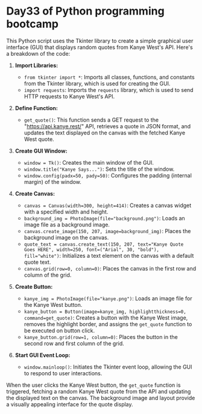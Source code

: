 # Day33 of Python programming bootcamp

This Python script uses the Tkinter library to create a simple graphical user interface (GUI) that displays random quotes from Kanye West's API. Here's a breakdown of the code:

1. **Import Libraries:**
   - `from tkinter import *`: Imports all classes, functions, and constants from the Tkinter library, which is used for creating the GUI.
   - `import requests`: Imports the `requests` library, which is used to send HTTP requests to Kanye West's API.

2. **Define Function:**
   - `get_quote()`: This function sends a GET request to the "https://api.kanye.rest/" API, retrieves a quote in JSON format, and updates the text displayed on the canvas with the fetched Kanye West quote.

3. **Create GUI Window:**
   - `window = Tk()`: Creates the main window of the GUI.
   - `window.title("Kanye Says...")`: Sets the title of the window.
   - `window.config(padx=50, pady=50)`: Configures the padding (internal margin) of the window.

4. **Create Canvas:**
   - `canvas = Canvas(width=300, height=414)`: Creates a canvas widget with a specified width and height.
   - `background_img = PhotoImage(file="background.png")`: Loads an image file as a background image.
   - `canvas.create_image(150, 207, image=background_img)`: Places the background image on the canvas.
   - `quote_text = canvas.create_text(150, 207, text="Kanye Quote Goes HERE", width=250, font=("Arial", 30, "bold"), fill="white")`: Initializes a text element on the canvas with a default quote text.
   - `canvas.grid(row=0, column=0)`: Places the canvas in the first row and column of the grid.

5. **Create Button:**
   - `kanye_img = PhotoImage(file="kanye.png")`: Loads an image file for the Kanye West button.
   - `kanye_button = Button(image=kanye_img, highlightthickness=0, command=get_quote)`: Creates a button with the Kanye West image, removes the highlight border, and assigns the `get_quote` function to be executed on button click.
   - `kanye_button.grid(row=1, column=0)`: Places the button in the second row and first column of the grid.

6. **Start GUI Event Loop:**
   - `window.mainloop()`: Initiates the Tkinter event loop, allowing the GUI to respond to user interactions.

When the user clicks the Kanye West button, the `get_quote` function is triggered, fetching a random Kanye West quote from the API and updating the displayed text on the canvas. The background image and layout provide a visually appealing interface for the quote display.